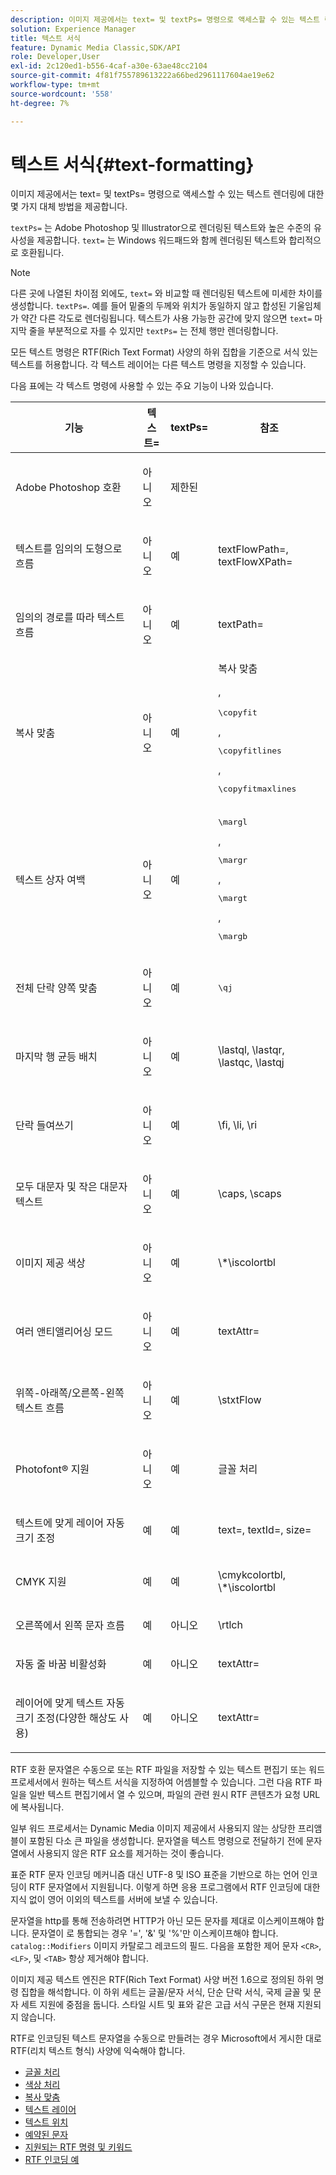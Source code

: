 ```yaml
---
description: 이미지 제공에서는 text= 및 textPs= 명령으로 액세스할 수 있는 텍스트 렌더링에 대한 몇 가지 대체 방법을 제공합니다.
solution: Experience Manager
title: 텍스트 서식
feature: Dynamic Media Classic,SDK/API
role: Developer,User
exl-id: 2c120ed1-b556-4caf-a30e-63ae48cc2104
source-git-commit: 4f81f755789613222a66bed2961117604ae19e62
workflow-type: tm+mt
source-wordcount: '558'
ht-degree: 7%

---
```


# 텍스트 서식{#text-formatting}

이미지 제공에서는 text= 및 textPs= 명령으로 액세스할 수 있는 텍스트 렌더링에 대한 몇 가지 대체 방법을 제공합니다.

`textPs=` 는 Adobe Photoshop 및 Illustrator으로 렌더링된 텍스트와 높은 수준의 유사성을 제공합니다. `text=` 는 Windows 워드패드와 함께 렌더링된 텍스트와 합리적으로 호환됩니다.

>[!NOTE]
>
>다른 곳에 나열된 차이점 외에도, `text=` 와 비교할 때 렌더링된 텍스트에 미세한 차이를 생성합니다. `textPs=`. 예를 들어 밑줄의 두께와 위치가 동일하지 않고 합성된 기울임체가 약간 다른 각도로 렌더링됩니다. 텍스트가 사용 가능한 공간에 맞지 않으면 `text=` 마지막 줄을 부분적으로 자를 수 있지만 `textPs=` 는 전체 행만 렌더링합니다.

모든 텍스트 명령은 RTF(Rich Text Format) 사양의 하위 집합을 기준으로 서식 있는 텍스트를 허용합니다. 각 텍스트 레이어는 다른 텍스트 명령을 지정할 수 있습니다.

다음 표에는 각 텍스트 명령에 사용할 수 있는 주요 기능이 나와 있습니다.

<table id="table_9C41CBDA94C24805B538E5049B0137C6"> 
 <thead> 
  <tr> 
   <th class="entry"> <b> 기능</b> </th> 
   <th class="entry"> <b> 텍스트=</b> </th> 
   <th class="entry"> <b> textPs=</b> </th> 
   <th class="entry"> <b> 참조</b> </th> 
  </tr> 
 </thead>
 <tbody> 
  <tr> 
   <td> <p> Adobe Photoshop 호환 </p> </td> 
   <td> <p> 아니오 </p> </td> 
   <td> <p> 제한된 </p> </td> 
   <td> <p> </p> </td> 
  </tr> 
  <tr> 
   <td> <p>텍스트를 임의의 도형으로 흐름 </p> </td> 
   <td> <p>아니오 </p> </td> 
   <td> <p>예 </p> </td> 
   <td> <p>textFlowPath=, textFlowXPath= </p> </td> 
  </tr> 
  <tr> 
   <td> <p>임의의 경로를 따라 텍스트 흐름 </p> </td> 
   <td> <p>아니오 </p> </td> 
   <td> <p>예 </p> </td> 
   <td> <p>textPath= </p> </td> 
  </tr> 
  <tr> 
   <td> <p>복사 맞춤 </p> </td> 
   <td> <p>아니오 </p> </td> 
   <td> <p>예 </p> </td> 
   <td> 복사 맞춤 <p>, <pre>\copyfit</pre>, <pre>\copyfitlines</pre>, <pre>\copyfitmaxlines</pre> </p> </td> 
  </tr> 
  <tr> 
   <td> <p>텍스트 상자 여백 </p> </td> 
   <td> <p>아니오 </p> </td> 
   <td> <p>예 </p> </td> 
   <td> <p><pre>\margl</pre>, <pre>\margr</pre>, <pre>\margt</pre>, <pre>\margb</pre> </p> </td> 
  </tr> 
  <tr> 
   <td> <p>전체 단락 양쪽 맞춤 </p> </td> 
   <td> <p>아니오 </p> </td> 
   <td> <p>예 </p> </td> 
   <td> <p><pre>\qj</pre> </p> </td> 
  </tr> 
  <tr> 
   <td> <p>마지막 행 균등 배치 </p> </td> 
   <td> <p>아니오 </p> </td> 
   <td> <p>예 </p> </td> 
   <td> <p>\lastql, \lastqr, \lastqc, \lastqj </p> </td> 
  </tr> 
  <tr> 
   <td> <p>단락 들여쓰기 </p> </td> 
   <td> <p>아니오 </p> </td> 
   <td> <p>예 </p> </td> 
   <td> <p>\fi, \li, \ri </p> </td> 
  </tr> 
  <tr> 
   <td> <p>모두 대문자 및 작은 대문자 텍스트 </p> </td> 
   <td> <p>아니오 </p> </td> 
   <td> <p>예 </p> </td> 
   <td> <p>\caps, \scaps </p> </td> 
  </tr> 
  <tr> 
   <td> <p>이미지 제공 색상 </p> </td> 
   <td> <p>아니오 </p> </td> 
   <td> <p>예 </p> </td> 
   <td> <p>\*\iscolortbl </p> </td> 
  </tr> 
  <tr> 
   <td> <p>여러 앤티앨리어싱 모드 </p> </td> 
   <td> <p>아니오 </p> </td> 
   <td> <p>예 </p> </td> 
   <td> <p>textAttr= </p> </td> 
  </tr> 
  <tr> 
   <td> <p>위쪽-아래쪽/오른쪽-왼쪽 텍스트 흐름 </p> </td> 
   <td> <p>아니오 </p> </td> 
   <td> <p>예 </p> </td> 
   <td> <p>\stxtFlow </p> </td> 
  </tr> 
  <tr> 
   <td> <p>Photofont® 지원 </p> </td> 
   <td> <p>아니오 </p> </td> 
   <td> <p>예 </p> </td> 
   <td> 글꼴 처리 </td> 
  </tr> 
  <tr> 
   <td> <p>텍스트에 맞게 레이어 자동 크기 조정 </p> </td> 
   <td> <p>예 </p> </td> 
   <td> <p>예 </p> </td> 
   <td> <p>text=, textId=, size= </p> </td> 
  </tr> 
  <tr> 
   <td> <p>CMYK 지원 </p> </td> 
   <td> <p>예 </p> </td> 
   <td> <p>예 </p> </td> 
   <td> <p>\cmykcolortbl, \*\iscolortbl </p> </td> 
  </tr> 
  <tr> 
   <td> <p>오른쪽에서 왼쪽 문자 흐름 </p> </td> 
   <td> <p>예 </p> </td> 
   <td> <p>아니오 </p> </td> 
   <td> <p>\rtlch </p> </td> 
  </tr> 
  <tr> 
   <td> <p>자동 줄 바꿈 비활성화 </p> </td> 
   <td> <p>예 </p> </td> 
   <td> <p>아니오 </p> </td> 
   <td> <p>textAttr= </p> </td> 
  </tr> 
  <tr> 
   <td> <p>레이어에 맞게 텍스트 자동 크기 조정(다양한 해상도 사용) </p> </td> 
   <td> <p>예 </p> </td> 
   <td> <p>아니오 </p> </td> 
   <td> <p>textAttr= </p> </td> 
  </tr> 
 </tbody> 
</table>

RTF 호환 문자열은 수동으로 또는 RTF 파일을 저장할 수 있는 텍스트 편집기 또는 워드 프로세서에서 원하는 텍스트 서식을 지정하여 어셈블할 수 있습니다. 그런 다음 RTF 파일을 일반 텍스트 편집기에서 열 수 있으며, 파일의 관련 원시 RTF 콘텐츠가 요청 URL에 복사됩니다.

일부 워드 프로세서는 Dynamic Media 이미지 제공에서 사용되지 않는 상당한 프리앰블이 포함된 다소 큰 파일을 생성합니다. 문자열을 텍스트 명령으로 전달하기 전에 문자열에서 사용되지 않은 RTF 요소를 제거하는 것이 좋습니다.

표준 RTF 문자 인코딩 메커니즘 대신 UTF-8 및 ISO 표준을 기반으로 하는 언어 인코딩이 RTF 문자열에서 지원됩니다. 이렇게 하면 응용 프로그램에서 RTF 인코딩에 대한 지식 없이 영어 이외의 텍스트를 서버에 보낼 수 있습니다.

문자열을 http를 통해 전송하려면 HTTP가 아닌 모든 문자를 제대로 이스케이프해야 합니다. 문자열이 로 통합되는 경우 &#39;=&#39;, &#39;&amp;&#39; 및 &#39;%&#39;만 이스케이프해야 합니다. `catalog::Modifiers` 이미지 카탈로그 레코드의 필드. 다음을 포함한 제어 문자 `<CR>`, `<LF>`, 및 `<TAB>` 항상 제거해야 합니다.

이미지 제공 텍스트 엔진은 RTF(Rich Text Format) 사양 버전 1.6으로 정의된 하위 명령 집합을 해석합니다. 이 하위 세트는 글꼴/문자 서식, 단순 단락 서식, 국제 글꼴 및 문자 세트 지원에 중점을 둡니다. 스타일 시트 및 표와 같은 고급 서식 구문은 현재 지원되지 않습니다.

RTF로 인코딩된 텍스트 문자열을 수동으로 만들려는 경우 Microsoft에서 게시한 대로 RTF(리치 텍스트 형식) 사양에 익숙해야 합니다.

* [글꼴 처리](r-font-handling.md)
* [색상 처리](r-color-handling.md)
* [복사 맞춤](r-copy-fitting.md)
* [텍스트 레이어](r-text-layers.md)
* [텍스트 위치](r-text-positioning.md)
* [예약된 문자](r-reserved-characters.md)
* [지원되는 RTF 명령 및 키워드](c-supported-rtf-commands-and-keywords/c-supported-rtf-commands-and-keywords.md)
* [RTF 인코딩 예](r-rtf-encoding-examples.md)
